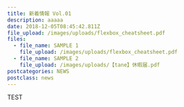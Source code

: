 ```yaml
---
title: 新着情報 Vol.01
description: aaaaa
date: 2018-12-05T08:45:42.811Z
file_upload: /images/uploads/flexbox_cheatsheet.pdf
files:
  - file_name: SAMPLE 1
    file_upload: /images/uploads/flexbox_cheatsheet.pdf
  - file_name: SAMPLE 2
    file_upload: /images/uploads/【tane】休暇届.pdf
postcategories: NEWS
postclass: news
---
```

TEST











